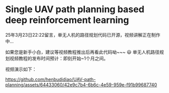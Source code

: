 # Single UAV path planning based deep reinforcement learning

25年3月23日22:22留言，单无人机的路径规划代码已开源，视频讲解正在制作中...

如果您是新手小白，建议等视频教程推出后再看此代码呦~~~ 😃 单无人机路径规划视频教程的发布时间预计：即刻开始~1个月之间。

视频演示如下：


https://github.com/henbudidiao/UAV-path-planning/assets/64433060/42e9c7b4-6b6c-4e59-959e-f91b99687740

